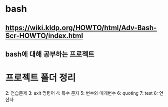 # bash

## https://wiki.kldp.org/HOWTO/html/Adv-Bash-Scr-HOWTO/index.html

## bash에 대해 공부하는 프로젝트

# 프로젝트 폴더 정리
2: 연습문제
3: exit 명령어
4: 특수 문자
5: 변수와 매개변수
6: quoting
7: test
8: 연산자